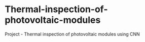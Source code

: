 # Thermal-inspection-of-photovoltaic-modules
Project - Thermal inspection of photovoltaic modules using CNN
